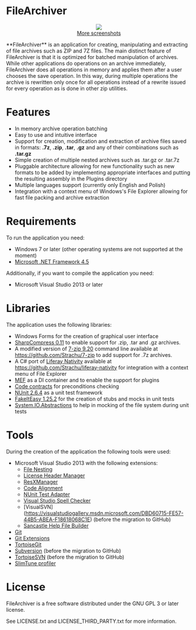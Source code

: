 # FileArchiver
<p align="center">
<img src="https://raw.githubusercontent.com/wiki/Strachu/FileArchiver/Screenshots/Main%20window.png"/><br/>
<a href="https://github.com/Strachu/FileArchiver/wiki/Screenshots">More screenshots</a>
</p>
**FileArchiver** is an application for creating, manipulating and extracting of file archives such as ZIP and 7Z files.
The main distinct feature of FileArchiver is that it is optimized for batched manipulation of archives.
While other applications do operations on an archive immediately, FileArchiver does all operations in memory and applies them
after a user chooses the save operation. In this way, during multiple operations the archive is rewritten only once for all
operations instead of a rewrite issued for every operation as is done in other zip utilities.

# Features
- In memory archive operation batching
- Easy to use and intuitive interface
- Support for creation, modification and extraction of archive files saved in formats: **.7z**, **.zip**, **.tar**, **.gz** and any of their combinations such as **.tar.gz**
- Simple creation of multiple nested archives such as .tar.gz or .tar.7z
- Pluggable architecture allowing for new functionality such as new formats to be added by implementing appropriate interfaces 
and putting the resulting assembly in the Plugins directory
- Multiple languages support (currently only English and Polish)
- Integration with a context menu of Windows's File Explorer allowing for fast file packing and archive extraction

# Requirements
To run the application you need:
- Windows 7 or later (other operating systems are not supported at the moment)
- [Microsoft .NET Framework 4.5](https://www.microsoft.com/en-us/download/details.aspx?id=30653)

Additionally, if you want to compile the application you need:
- Microsoft Visual Studio 2013 or later

# Libraries
The application uses the following libraries:
- Windows Forms for the creation of graphical user interface
- [SharpCompress 0.11](https://github.com/adamhathcock/sharpcompress) to enable support for .zip, .tar and .gz archives.
- A modified version of [7-zip 9.20](http://www.7-zip.org/) command line available at https://github.com/Strachu/7-zip to add support for .7z archives.
- A C# port of [Liferay Nativity](https://github.com/liferay/liferay-nativity) available at https://github.com/Strachu/liferay-nativity for integration with a context menu of File Explorer
- [MEF](https://msdn.microsoft.com/en-us/library/dd460648%28v=vs.110%29.aspx) as a DI container and to enable the support for plugins
- [Code contracts](https://visualstudiogallery.msdn.microsoft.com/1ec7db13-3363-46c9-851f-1ce455f66970) for preconditions checking
- [NUnit 2.6.4](http://www.nunit.org/) as a unit test framework
- [FakeItEasy 1.25.2](https://github.com/FakeItEasy/FakeItEasy) for the creation of stubs and mocks in unit tests
- [System.IO.Abstractions](https://github.com/tathamoddie/System.IO.Abstractions) to help in mocking of the file system during unit tests

# Tools
During the creation of the application the following tools were used:
- Microsoft Visual Studio 2013 with the following extensions:
  - [File Nesting](https://visualstudiogallery.msdn.microsoft.com/3ebde8fb-26d8-4374-a0eb-1e4e2665070c)
  - [License Header Manager](https://visualstudiogallery.msdn.microsoft.com/5647a099-77c9-4a49-91c3-94001828e99e)
  - [ResXManager](https://visualstudiogallery.msdn.microsoft.com/3b64e04c-e8de-4b97-8358-06c73a97cc68)
  - [Code Alignment](https://visualstudiogallery.msdn.microsoft.com/7179e851-a263-44b7-a177-1d31e33c84fd/)
  - [NUnit Test Adapter](https://visualstudiogallery.msdn.microsoft.com/6ab922d0-21c0-4f06-ab5f-4ecd1fe7175d)
  - [Visual Studio Spell Checker](https://visualstudiogallery.msdn.microsoft.com/a23de100-31a1-405c-b4b7-d6be40c3dfff)
  - [VisualSVN] (https://visualstudiogallery.msdn.microsoft.com/DBD60715-FE57-44B5-ABEA-F18618068C1E) (before the migration to GitHub)
  - [Sancastle Help File Builder](https://github.com/EWSoftware/SHFB)
- [Git](https://git-scm.com/)
- [Git Extensions](https://github.com/gitextensions/gitextensions)
- [TortoiseGit](https://code.google.com/p/tortoisegit/)
- [Subversion](https://subversion.apache.org/) (before the migration to GitHub)
- [TortoiseSVN](http://tortoisesvn.net/) (before the migration to GitHub)
- [SlimTune profiler](https://code.google.com/p/slimtune/)

# License
FileArchiver is a free software distributed under the GNU GPL 3 or later license.

See LICENSE.txt and LICENSE_THIRD_PARTY.txt for more information.
